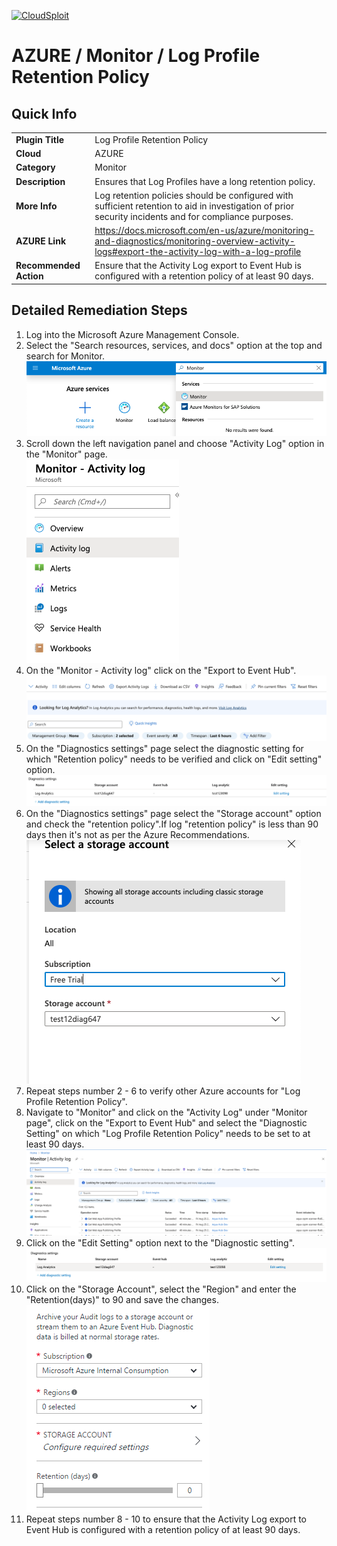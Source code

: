 [![CloudSploit](https://cloudsploit.com/img/logo-new-big-text-100.png "CloudSploit")](https://cloudsploit.com)

# AZURE / Monitor / Log Profile Retention Policy

## Quick Info

| | |
|-|-|
| **Plugin Title** | Log Profile Retention Policy |
| **Cloud** | AZURE |
| **Category** | Monitor |
| **Description** | Ensures that Log Profiles have a long retention policy. |
| **More Info** | Log retention policies should be configured with sufficient retention to aid in investigation of prior security incidents and for compliance purposes. |
| **AZURE Link** | https://docs.microsoft.com/en-us/azure/monitoring-and-diagnostics/monitoring-overview-activity-logs#export-the-activity-log-with-a-log-profile |
| **Recommended Action** | Ensure that the Activity Log export to Event Hub is configured with a retention policy of at least 90 days. |

## Detailed Remediation Steps
1. Log into the Microsoft Azure Management Console.
2. Select the "Search resources, services, and docs" option at the top and search for Monitor. </br> <img src="/resources/azure/monitor/log-profile-retention-policy/step2.png"/>
3. Scroll down the left navigation panel and choose "Activity Log" option in the "Monitor" page.</br> <img src="/resources/azure/monitor/log-profile-retention-policy/step3.png"/>
4. On the "Monitor - Activity log" click on the "Export to Event Hub".</br> <img src="/resources/azure/monitor/log-profile-retention-policy/step4.png"/>
5. On the "Diagnostics settings" page select the diagnostic setting for which "Retention policy" needs to be verified and click on "Edit setting" option.</br> <img src="/resources/azure/monitor/log-profile-retention-policy/step5.png"/>
6. On the "Diagnostics settings" page select the "Storage account" option and check the "retention policy".If log "retention policy" is less than 90 days then it's not as per the Azure Recommendations.</br> <img src="/resources/azure/monitor/log-profile-retention-policy/step6.png"/>
7. Repeat steps number 2 - 6 to verify other Azure accounts for "Log Profile Retention Policy".</br>
8. Navigate to "Monitor" and click on the "Activity Log" under "Monitor page", click on the "Export to Event Hub" and select the "Diagnostic Setting" on which "Log Profile Retention Policy" needs to be set to at least 90 days.</br> <img src="/resources/azure/monitor/log-profile-retention-policy/step8.png"/>
9. Click on the "Edit Setting" option next to the "Diagnostic setting".</br> <img src="/resources/azure/monitor/log-profile-retention-policy/step9.png"/>
10. Click on the "Storage Account", select the "Region" and enter the "Retention(days)" to 90 and save the changes.</br> <img src="/resources/azure/monitor/log-profile-retention-policy/step10.png"/>
11. Repeat steps number 8 - 10 to ensure that the Activity Log export to Event Hub is configured with a retention policy of at least 90 days. </br>
